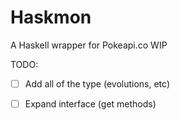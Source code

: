 Haskmon
=======

A Haskell wrapper for Pokeapi.co WIP

TODO:

- [ ] Add all of the type (evolutions, etc)
- [ ] Expand interface (get methods)

